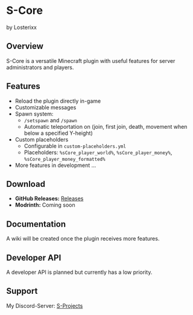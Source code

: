 # S-Core
by Losterixx


## Overview
S-Core is a versatile Minecraft plugin with useful features for server administrators and players.

## Features
- Reload the plugin directly in-game
- Customizable messages
- Spawn system:
  - `/setspawn` and `/spawn`
  - Automatic teleportation on (join, first join, death, movement when below a specified Y-height)
- Custom placeholders
  - Configurable in `custom-placeholders.yml`
  - Placeholders: `%sCore_player_world%`, `%sCore_player_money%`, `%sCore_player_money_formatted%`
- More features in development ...

## Download
- **GitHub Releases:** [Releases](https://github.com/Losterixx/S-Core/releases)
- **Modrinth:** Coming soon

## Documentation
A wiki will be created once the plugin receives more features.

## Developer API
A developer API is planned but currently has a low priority.

## Support
My Discord-Server: [S-Projects](https://discord.gg/gnGsUAwp76)
